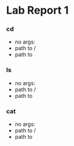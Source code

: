# Lab Report 1

### cd
* no args:
* path to /
* path to

### ls
* no args:
* path to /
* path to

### cat
* no args:
* path to /
* path to 
